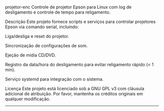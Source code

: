 projetor-enc
Controle de projetor Epson para Linux com log de desligamento e controle de tempo para religamento.

Descrição
Este projeto fornece scripts e serviços para controlar projetores Epson via comando serial, incluindo:

Liga/desliga e reset do projetor.

Sincronização de configurações de som.

Ejeção de mídia CD/DVD.

Registro da data/hora do desligamento para evitar religamento rápido (< 1 min).

Serviço systemd para integração com o sistema.

Licença
Este projeto está licenciado sob a GNU GPL v3 com cláusula adicional de atribuição.
Por favor, mantenha os créditos originais em qualquer modificação.

_________________________________________________________________________________________________________
